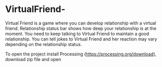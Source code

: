 # VirtualFriend- 
Virtual Friend is a game where you can develop relationship with a virtual friend. 
Relationship status bar shows how deep your relationship is at the moment. 
You need to keep talking to Virtual Friend to maintain a good relationship.
You can tell jokes to Virtual Friend and her reaction may vary depending on the relationship status.

To open the project install Processing (https://processing.org/download), download zip file and open 

